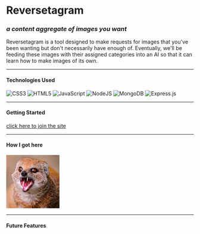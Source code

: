 # Reversetagram
### _a content aggregate of images you want_

Reversetagram is a tool designed to make requests for images that you've been wanting but don't necessarily have enough of. Eventually, we'll be feeding these images with their assigned categories into an AI so that it can learn how to make images of its own.

_______________

#### Technologies Used

![CSS3](https://img.shields.io/badge/css3-%231572B6.svg?style=for-the-badge&logo=css3&logoColor=white) ![HTML5](https://img.shields.io/badge/html5-%23E34F26.svg?style=for-the-badge&logo=html5&logoColor=white) ![JavaScript](https://img.shields.io/badge/javascript-%23323330.svg?style=for-the-badge&logo=javascript&logoColor=%23F7DF1E) 
![NodeJS](https://img.shields.io/badge/node.js-6DA55F?style=for-the-badge&logo=node.js&logoColor=white) ![MongoDB](https://img.shields.io/badge/MongoDB-%234ea94b.svg?style=for-the-badge&logo=mongodb&logoColor=white) ![Express.js](https://img.shields.io/badge/express.js-%23404d59.svg?style=for-the-badge&logo=express&logoColor=%2361DAFB)

______________

#### Getting Started

[click here to join the site](https://francis-project-two.herokuapp.com/)

_____________

#### How I got here

![favicon](/public/images/mongoose.jpeg)
_____________

#### Future Features



